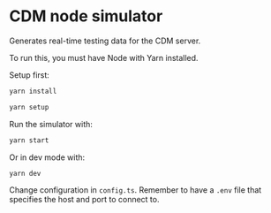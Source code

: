 # CDM node simulator

Generates real-time testing data for the CDM server.

To run this, you must have Node with Yarn installed.

Setup first:

```sh
yarn install
```

```sh
yarn setup
```

Run the simulator with:

```sh
yarn start
```

Or in dev mode with:

```sh
yarn dev
```

Change configuration in `config.ts`. Remember to have a `.env` file that specifies the host and port to connect to.
